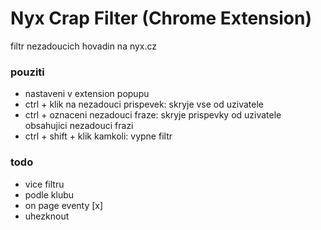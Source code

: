 # Nyx Crap Filter (Chrome Extension)

filtr nezadoucich hovadin na nyx.cz


### pouziti

* nastaveni v extension popupu
* ctrl + klik na nezadouci prispevek: skryje vse od uzivatele
* ctrl + oznaceni nezadouci fraze: skryje prispevky od uzivatele obsahujici nezadouci frazi
* ctrl + shift + klik kamkoli: vypne filtr


### todo

* vice filtru
* podle klubu
* on page eventy [x]
* uhezknout
